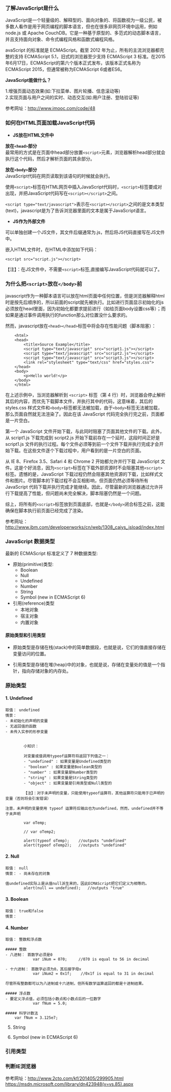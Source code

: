 ### 了解JavaScript是什么

JavaScript是一个轻量级的、解释型的、面向对象的、将函数视为一级公民，被多数人看作是用于网页编程的脚本语言，但也在很多非网页环境中运用，例如 node.js 或 Apache CouchDB。它是一种基于原型的、多范式的动态脚本语言，并且支持面向对象、命令式编程风格和函数式编程风格。

avaScript 的标准就是 ECMAScript。截至 2012 年为止，所有的主流浏览器都完整的支持 ECMAScript 5.1，旧式的浏览器至少支持 ECMAScript 3 标准。在2015年6月17日，ECMAScript的第六个版本正式发布，该版本正式名称为ECMAScript 2015，但通常被称为ECMAScript 6或者ES6。

**JavaScript能做什么？**

1.增强页面动态效果(如:下拉菜单、图片轮播、信息滚动等)    
2.实现页面与用户之间的实时、动态交互(如:用户注册、登陆验证等)    

参考网址：http://www.imooc.com/code/48

### 如何在HTML页面加载JavaScript代码

* **JS放在HTML文件中**  

**放在`<head>`部分**  
最常用的方式是在页面中head部分放置`<script>`元素，浏览器解析head部分就会执行这个代码，然后才解析页面的其余部分。

**放在`<body>`部分**  
JavaScript代码在网页读取到该语句的时候就会执行。

使用`<script>`标签在HTML网页中插入JavaScript代码时，`<script>`标签要成对出现，并把JavaScript代码写在`<script></script>`之间。

`<script type="text/javascript">`表示在`<script></script>`之间的是文本类型(text)，javascript是为了告诉浏览器里面的文本是属于JavaScript语言。

* **JS作为外部文件**

可以单独创建一个JS文件，其文件后缀通常为.js，然后将JS代码直接写在JS文件中。

嵌入HTML文件时，在HTML中添加如下代码：

`<script src="script.js"></script>`

【注】：在JS文件中，不需要`<script>`标签,直接编写JavaScript代码就可以了。

### 为什么把`<script>`放在`</body>`前

javascript作为一种脚本语言可以放在html页面中任何位置，但是浏览器解释html时是按先后顺序的，所以前面的script就先被执行。比如进行页面显示初始化的js必须放在head里面，因为初始化都要求提前进行（如给页面body设置css等）；而如果是通过事件调用执行的function那么对位置没什么要求的。

然而，javascript放在`<head></head>`标签中将会存在性能问题（脚本阻塞）：

        <html>
        <head>
            <title>Source Example</title>
            <script type="text/javascript" src="script1.js"></script>
            <script type="text/javascript" src="script2.js"></script>
            <script type="text/javascript" src="script3.js"></script>
            <link rel="stylesheet" type="text/css" href="styles.css">
        </head>
        <body>
            <p>Hello world!</p>
        </body>
        </html>

在上述示例中，当浏览器解析到 `<script>` 标签（第 4 行）时，浏览器会停止解析其后的内容，而优先下载脚本文件，并执行其中的代码，这意味着，其后的 styles.css 样式文件和`<body>`标签都无法被加载，由于`<body>`标签无法被加载，那么页面自然就无法渲染了。因此在该 JavaScript 代码完全执行完之前，页面都是一片空白。

第一个 JavaScript 文件开始下载，与此同时阻塞了页面其他文件的下载。此外，从 script1.js 下载完成到 script2.js 开始下载前存在一个延时，这段时间正好是 script1.js 文件的执行过程。每个文件必须等到前一个文件下载并执行完成才会开始下载。在这些文件逐个下载过程中，用户看到的是一片空白的页面。

从 IE 8、Firefox 3.5、Safari 4 和 Chrome 2 开始都允许并行下载 JavaScript 文件。这是个好消息，因为`<script>`标签在下载外部资源时不会阻塞其他`<script>`标签。遗憾的是，JavaScript 下载过程仍然会阻塞其他资源的下载，比如样式文件和图片。尽管脚本的下载过程不会互相影响，但页面仍然必须等待所有 JavaScript 代码下载并执行完成才能继续。因此，尽管最新的浏览器通过允许并行下载提高了性能，但问题尚未完全解决，脚本阻塞仍然是一个问题。

综上，将所有的`<script>`标签放到页面底部，也就是`</body>`闭合标签之前，这能确保在脚本执行前页面已经完成了渲染。

参考网址： http://www.ibm.com/developerworks/cn/web/1308_caiys_jsload/index.html





### JavaScript 数据类型

最新的 ECMAScript 标准定义了 7 种数据类型:

* 原始(primitive)类型:  
  - Boolean  
  - Null  
  - Undefined  
  - Number  
  - String  
  - Symbol (new in ECMAScript 6)  
* 引用(reference)类型
  - 本地对象  
  - 宿主对象
  - 内置对象 

#### 原始类型和引用类型

* 原始类型是存储在栈(stack)中的简单数据段，也就是说，它们的值直接存储在变量访问的位置。

* 引用类型是存储在堆(heap)中的对象，也就是说，存储在变量处的值是一个指针，指向存储对象的内存处。


### 原始类型

#### 1. Undefined

    取值： undefined  
    情景： 
    - 未初始化的声明的变量  
    - 无返回值的函数
    - 未传入实参的形参变量  


            小知识：  

            对变量或值调用typeof运算符将返回下列值之一：  
            - "undefined" : 如果变量是Undefined类型的  
            - "boolean" : 如果变量是Boolean类型的  
            - "number" : 如果变量是Number类型的  
            - "string" : 如果变量是String类型的  
            - "object" : 如果变量是引用类型或Null类型的  

            【注】：对于未声明的变量，只能使用typeof运算符，其他运算符只能用于已声明的变量（否则将会引发错误）

    注意，未声明的变量使用 typeof 运算符后输出也为undefined，然而，undefined并不等于未声明

            var oTemp;

            // var oTemp2;

            alert(typeof oTemp);    //outputs "undefined"
            alert(typeof oTemp2);   //outputs "undefined"

#### 2. Null 

    取值： null  
    情景： - 尚未存在的对象  

    值undefined实际上是从值null派生来的，因此ECMAScript把它们定义为相等的。
            alert(null == undefined);   //outputs "true"


#### 3. Boolean 
    
    取值： true和false  
    情景： 

#### 4. Number  

    取值： 整数和浮点数  

    ##### 整数  
    - 八进制： 首数字必须是0
                var iNum = 070;     //070 is equal to 56 in decimal

    - 十六进制： 首数字必须为0，其后接字母x
                var iNum2 = 0x1f;    //0x1f is equal to 31 in decimal 

    尽管所有整数都可以为八进制或十六进制，但所有数学运算返回的都是十进制结果。

    ##### 浮点数  
    - 要定义浮点值，必须包括小数点和小数点后的一位数字
                var fNum = 5.0;

    ##### 科学计数法
        var fNum = 3.125e7;

    

5. String  

6. Symbol (new in ECMAScript 6)  


### 引用类型


### 判断IE浏览器
参考网址：http://www.2cto.com/kf/201405/299905.html
    https://msdn.microsoft.com/library/dn423948(v=vs.85).aspx